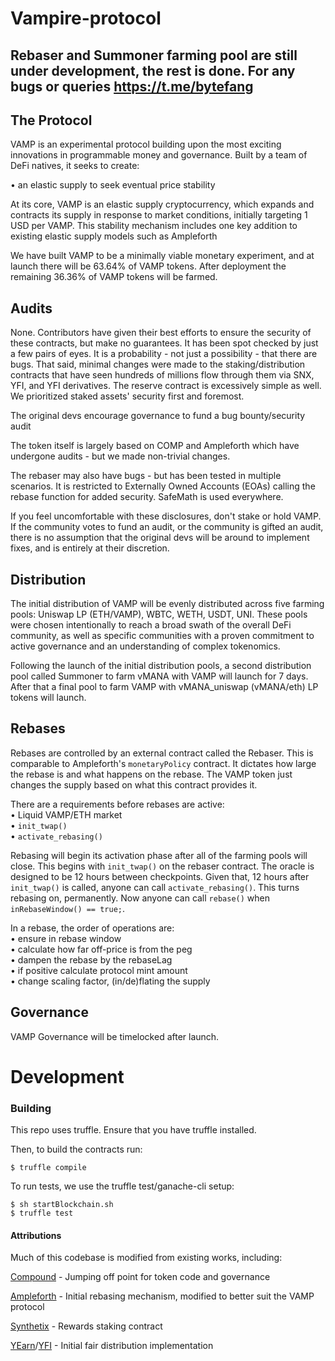 
# Vampire-protocol

## Rebaser and Summoner farming pool are still under development, the rest is done. For any bugs or queries https://t.me/bytefang

## The Protocol
VAMP is an experimental protocol building upon the most exciting innovations in programmable money and governance. Built by a team of DeFi natives, it seeks to create:

•	an elastic supply to seek eventual price stability<br/>

At its core, VAMP is an elastic supply cryptocurrency, which expands and contracts its supply in response to market conditions, initially targeting 1 USD per VAMP. This stability mechanism includes one key addition to existing elastic supply models such as Ampleforth

We have built VAMP to be a minimally viable monetary experiment, and at launch there will be 63.64% of VAMP tokens. After deployment the remaining 36.36% of VAMP tokens will be farmed.

## Audits

None. Contributors have given their best efforts to ensure the security of these contracts, but make no guarantees. It has been spot checked by just a few pairs of eyes. It is a probability - not just a possibility - that there are bugs. That said, minimal changes were made to the staking/distribution contracts that have seen hundreds of millions flow through them via SNX, YFI, and YFI derivatives. The reserve contract is excessively simple as well. We prioritized staked assets' security first and foremost.

The original devs encourage governance to fund a bug bounty/security audit

The token itself is largely based on COMP and Ampleforth which have undergone audits - but we made non-trivial changes.

The rebaser may also have bugs - but has been tested in multiple scenarios. It is restricted to Externally Owned Accounts (EOAs) calling the rebase function for added security. SafeMath is used everywhere.

If you feel uncomfortable with these disclosures, don't stake or hold VAMP. If the community votes to fund an audit, or the community is gifted an audit, there is no assumption that the original devs will be around to implement fixes, and is entirely at their discretion.


## Distribution

The initial distribution of VAMP will be evenly distributed across five farming pools: Uniswap LP (ETH/VAMP), WBTC, WETH, USDT, UNI. These pools were chosen intentionally to reach a broad swath of the overall DeFi community, as well as specific communities with a proven commitment to active governance and an understanding of complex tokenomics.

Following the launch of the initial distribution pools, a second distribution pool called Summoner to farm vMANA with VAMP will launch for 7 days. After that a final pool to farm VAMP with vMANA_uniswap (vMANA/eth) LP tokens will launch.


## Rebases

Rebases are controlled by an external contract called the Rebaser. This is comparable to Ampleforth's `monetaryPolicy` contract. It dictates how large the rebase is and what happens on the rebase. The VAMP token just changes the supply based on what this contract provides it.

There are a requirements before rebases are active:
<br />
•	Liquid VAMP/ETH market<br/>
•	`init_twap()`<br/>
•	`activate_rebasing()`<br/>

Rebasing will begin its activation phase after all of the farming pools will close. This begins with `init_twap()` on the rebaser contract.  The oracle is designed to be 12 hours between checkpoints. Given that, 12 hours after `init_twap()` is called, anyone can call `activate_rebasing()`. This turns rebasing on, permanently. Now anyone can call `rebase()` when `inRebaseWindow() == true;`.

In a rebase, the order of operations are:
<br />
•	ensure in rebase window<br/>
•	calculate how far off-price is from the peg<br/>
•	dampen the rebase by the rebaseLag<br/>
•	if positive calculate protocol mint amount<br/>
•	change scaling factor, (in/de)flating the supply<br/>


## Governance
VAMP Governance will be timelocked after launch.

# Development
### Building
This repo uses truffle. Ensure that you have truffle installed. 

Then, to build the contracts run:
```
$ truffle compile
```

To run tests, we use the truffle test/ganache-cli setup:
```
$ sh startBlockchain.sh
$ truffle test
```

#### Attributions
Much of this codebase is modified from existing works, including:

[Compound](https://compound.finance) - Jumping off point for token code and governance

[Ampleforth](https://ampleforth.org) - Initial rebasing mechanism, modified to better suit the VAMP protocol

[Synthetix](https://synthetix.io) - Rewards staking contract

[YEarn](https://yearn.finance)/[YFI](https://ygov.finance) - Initial fair distribution implementation
